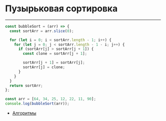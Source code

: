 # Пузырьковая сортировка

---

```javascript
const bubbleSort = (arr) => {
  const sortArr = arr.slice(0);

  for (let i = 0; i < sortArr.length - 1; i++) {
    for (let j = 0; j < sortArr.length - 1 - i; j++) {
      if (sortArr[j] > sortArr[j + 1]) {
        const clone = sortArr[j + 1];

        sortArr[j + 1] = sortArr[j];
        sortArr[j] = clone;
      }
    }
  }
  return sortArr;
};

const arr = [64, 34, 25, 12, 22, 11, 90];
console.log(bubbleSort(arr));
```

- [Алгоритмы](./algoritmics.md)
